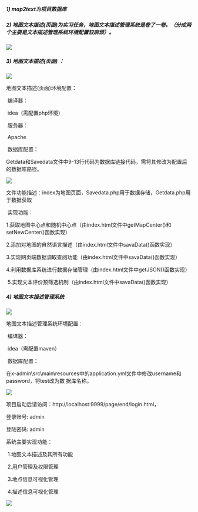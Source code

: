 ##### 1)   map2text为项目数据库

##### 2)   地图文本描述(页面)为实习任务，地图文本描述管理系统是卷了一卷。（分成两个主要是文本描述管理系统环境配置较麻烦）。



![](https://www.hualigs.cn/image/60f6ee78efe09.jpg)

##### 3)   地图文本描述(页面) ：

![](https://www.hualigs.cn/image/60f6eef9f211b.jpg)

地图文本描述(页面)环境配置：

​    编译器：

​		idea（需配置php环境）

​    服务器：

​		Apache

​    数据库配置：

​		Getdata和Savedata文件中9-13行代码为数据库链接代码，需将其修改为配置后的数据库路径。

![](https://www.hualigs.cn/image/60f6ef4d71131.jpg)

​    文件功能描述：index为地图页面，Savedata.php用于数据存储，Getdata.php用于数据获取

​    实现功能：

​			1.获取地图中心点和随机中心点（由index.html文件中getMapCenter()和setNewCenter()函数实现）

​			2.添加对地图的自然语言描述（由index.html文件中savaData()函数实现）

​			3.实现网页端数据调取查阅功能（由index.html文件中savaData()函数实现）

​			4.利用数据库系统进行数据存储管理（由index.html文件中getJSON()函数实现）

​			5.实现文本评价预筛选机制（由index.html文件中savaData()函数实现）

##### 4)   地图文本描述管理系统

![](https://www.hualigs.cn/image/60f6efeb0b390.jpg)

地图文本描述管理系统环境配置：

​    编译器：

​		idea（需配置maven）

​    数据库配置：

​		在x-admin\src\main\resources中的application.yml文件中修改username和password，将test改为数		据库名称。

![](https://www.hualigs.cn/image/60f6f02702881.jpg)

项目启动后请访问：http://localhost:9999/page/end/login.html，

登录账号: admin

登陆密码: admin

系统主要实现功能：

​		1.地图文本描述及其所有功能

​    	2.用户管理及权限管理

​    	3.地点信息可视化管理

​    	4.描述信息可视化管理

![](https://www.hualigs.cn/image/60f6f088b103e.jpg)